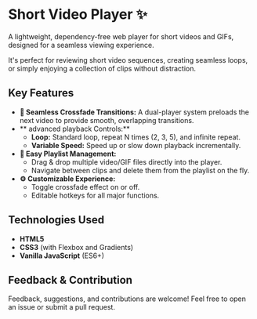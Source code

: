 # Short Video Player ✨

A lightweight, dependency-free web player for short videos and GIFs, designed for a seamless viewing experience. 

It's perfect for reviewing short video sequences, creating seamless loops, or simply enjoying a collection of clips without distraction.


## Key Features

* **🚀 Seamless Crossfade Transitions:** A dual-player system preloads the next video to provide smooth, overlapping transitions.
* ** advanced playback Controls:**
    * **Loop:** Standard loop, repeat N times (2, 3, 5), and infinite repeat.
    * **Variable Speed:** Speed up or slow down playback incrementally.
* **📁 Easy Playlist Management:**
    * Drag & drop multiple video/GIF files directly into the player.
    * Navigate between clips and delete them from the playlist on the fly.
* **⚙️ Customizable Experience:**
    * Toggle crossfade effect on or off.
    * Editable hotkeys for all major functions.


## Technologies Used

* **HTML5**
* **CSS3** (with Flexbox and Gradients)
* **Vanilla JavaScript** (ES6+)

## Feedback & Contribution

Feedback, suggestions, and contributions are welcome! Feel free to open an issue or submit a pull request.
